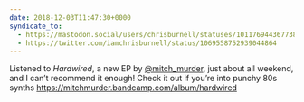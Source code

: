 ```yaml
---
date: 2018-12-03T11:47:30+0000
syndicate_to:
  - https://mastodon.social/users/chrisburnell/statuses/101176944367738801
  - https://twitter.com/iamchrisburnell/status/1069558752939044864
---
```


Listened to *Hardwired*, a new EP by <a href="https://twitter.com/mitch_murder">@mitch_murder</a>, just about all weekend, and I can’t recommend it enough! Check it out if you’re into punchy 80s synths <a href="https://mitchmurder.bandcamp.com/album/hardwired" rel="external">https://mitchmurder.bandcamp.com/album/hardwired</a>
